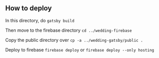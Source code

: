 ## How to deploy

In this directory, do
`gatsby build`

Then move to the firebase directory
`cd ../wedding-firebase`

Copy the public directory over
`cp -a ../wedding-gatsby/public .`

Deploy to firebase 
`firebase deploy`
or
`firebase deploy --only hosting`
